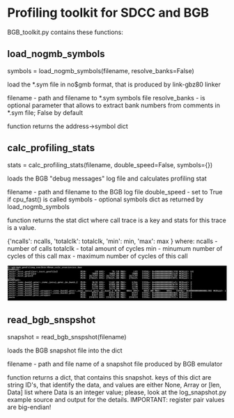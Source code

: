 Profiling toolkit for SDCC and BGB
==================================

BGB_toolkit.py contains these functions:

load_nogmb_symbols
------------------

symbols = load_nogmb_symbols(filename, resolve_banks=False)

load the *.sym file in no$gmb format, that is produced by link-gbz80 linker

filename - path and filename to *.sym symbols file
resolve_banks - is optional parameter that allows to extract bank numbers from comments in *.sym file; False by default

function returns the address->symbol dict

calc_profiling_stats
--------------------

stats = calc_profiling_stats(filename, double_speed=False, symbols={})

loads the BGB "debug messages" log file and calculates profiling stat

filename - path and filename to the BGB log file
double_speed - set to True if cpu_fast() is called
symbols - optional symbols dict as returned by load_nogmb_symbols

function returns the stat dict where call trace is a key and stats for this trace is a value.

{'ncalls': ncalls, 'totalclk': totalclk, 'min': min, 'max': max }
where: 
    ncalls - number of calls
    totalclk - total amount of cycles
    min - minumum number of cycles of this call
    max - maximum number of cycles of this call

![statistics](/screenshot.png)

read_bgb_snspshot
-----------------

snapshot = read_bgb_snspshot(filename)

loads the BGB snapshot file into the dict

filename - path and file name of a snapshot file produced by BGB emulator

function returns a dict, that contains this snapshot. keys of this dict are string ID's, that identify the data, and
values are either None, Array or [len, Data] list where Data is an integer value; please, look at the log_snapshot.py
example source and output for the details.
IMPORTANT: register pair values are big-endian!
